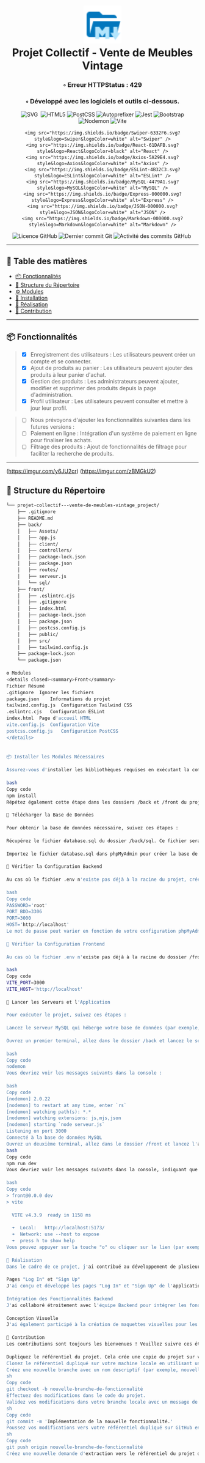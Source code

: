 <div align="center">
  <h1 align="center">
    <img src="https://raw.githubusercontent.com/PKief/vscode-material-icon-theme/ec559a9f6bfd399b82bb44393651661b08aaf7ba/icons/folder-markdown-open.svg" width="100" />
    <br>Projet Collectif - Vente de Meubles Vintage
  </h1>
  <h3>◦ Erreur HTTPStatus : 429</h3>
  <h3>◦ Développé avec les logiciels et outils ci-dessous.</h3>

  <p align="center">
    <img src="https://img.shields.io/badge/SVG-FFB13B.svg?style&logo=SVG&logoColor=black" alt="SVG" />
    <img src="https://img.shields.io/badge/JavaScript-F7DF1E.svg?style&logo=JavaScript&logoColor=black" alt "JavaScript" />
    <img src="https://img.shields.io/badge/HTML5-E34F26.svg?style&logo=HTML5&logoColor=white" alt="HTML5" />
    <img src="https://img.shields.io/badge/PostCSS-DD3A0A.svg?style&logo=PostCSS&logoColor=white" alt="PostCSS" />
    <img src="https://img.shields.io/badge/Autoprefixer-DD3735.svg?style&logo=Autoprefixer&logoColor=white" alt="Autoprefixer" />
    <img src="https://img.shields.io/badge/Jest-C21325.svg?style&logo=Jest&logoColor=white" alt="Jest" />
    <img src="https://img.shields.io/badge/Bootstrap-7952B3.svg?style&logo=Bootstrap&logoColor=white" alt="Bootstrap" />
    <img src="https://img.shields.io/badge/Nodemon-76D04B.svg?style&logo=Nodemon&logoColor=white" alt="Nodemon" />
    <img src="https://img.shields.io/badge/Vite-646CFF.svg?style&logo=Vite&logoColor=white" alt="Vite" />

    <img src="https://img.shields.io/badge/Swiper-6332F6.svg?style&logo=Swiper&logoColor=white" alt="Swiper" />
    <img src="https://img.shields.io/badge/React-61DAFB.svg?style&logo=React&logoColor=black" alt="React" />
    <img src="https://img.shields.io/badge/Axios-5A29E4.svg?style&logo=Axios&logoColor=white" alt="Axios" />
    <img src="https://img.shields.io/badge/ESLint-4B32C3.svg?style&logo=ESLint&logoColor=white" alt="ESLint" />
    <img src="https://img.shields.io/badge/MySQL-4479A1.svg?style&logo=MySQL&logoColor=white" alt="MySQL" />
    <img src="https://img.shields.io/badge/Express-000000.svg?style&logo=Express&logoColor=white" alt="Express" />
    <img src="https://img.shields.io/badge/JSON-000000.svg?style&logo=JSON&logoColor=white" alt="JSON" />
    <img src="https://img.shields.io/badge/Markdown-000000.svg?style&logo=Markdown&logoColor=white" alt="Markdown" />
  </p>
  <img src="https://img.shields.io/github/license/DjihaneB/projet-collectif---vente-de-meubles-vintage_project?style&color=5D6D7E" alt="Licence GitHub" />
  <img src="https://img.shields.io/github/last-commit/DjihaneB/projet-collectif---vente-de-meubles-vintage_project?style&color=5D6D7E" alt="Dernier commit Git" />
  <img src="https://img.shields.io/github/commit-activity/m/DjihaneB/projet-collectif---vente-de-meubles-vintage_project?style&color=5D6D7E" alt="Activité des commits GitHub" />
  <img src="https://img.shields.io/github/languages/top/DjihaneB/projet-collectif---vente-de-meubles-vintage_project?style&color=5D6D7E" alt "Langage le plus utilisé sur GitHub" />
</div>

---

## 📖 Table des matières
- [📦 Fonctionnalités](#-fonctionnalités)
- [📂 Structure du Répertoire](#-structure-du-répertoire)
- [⚙️ Modules](#modules)
- [🔧 Installation](#-installation)
- [📝 Réalisation](#-réalisation)
- [🤝 Contribution](#-contribution)


---

## 📦 Fonctionnalités

> - [X] Enregistrement des utilisateurs : Les utilisateurs peuvent créer un compte et se connecter.
> - [X] Ajout de produits au panier : Les utilisateurs peuvent ajouter des produits à leur panier d'achat.
> - [X] Gestion des produits : Les administrateurs peuvent ajouter, modifier et supprimer des produits depuis la page d'administration.
> - [X] Profil utilisateur : Les utilisateurs peuvent consulter et mettre à jour leur profil.
 
> - [ ] Nous prévoyons d'ajouter les fonctionnalités suivantes dans les futures versions :
> - [ ] Paiement en ligne : Intégration d'un système de paiement en ligne pour finaliser les achats.
> - [ ] Filtrage des produits : Ajout de fonctionnalités de filtrage pour faciliter la recherche de produits.
---
(https://imgur.com/y6JU2cr)
(https://imgur.com/zBMGkU2)
## 📂 Structure du Répertoire

```sh
└── projet-collectif---vente-de-meubles-vintage_project/
    ├── .gitignore
    ├── README.md
    ├── back/
    │   ├── Assets/
    │   ├── app.js
    │   ├── client/
    │   ├── controllers/
    │   ├── package-lock.json
    │   ├── package.json
    │   ├── routes/
    │   ├── serveur.js
    │   └── sql/
    ├── front/
    │   ├── .eslintrc.cjs
    │   ├── .gitignore
    │   ├── index.html
    │   ├── package-lock.json
    │   ├── package.json
    │   ├── postcss.config.js
    │   ├── public/
    │   ├── src/
    │   ├── tailwind.config.js
    ├── package-lock.json
    └── package.json

⚙️ Modules
<details closed><summary>Front</summary>
Fichier	Résumé
.gitignore	Ignorer les fichiers
package.json	Informations du projet
tailwind.config.js	Configuration Tailwind CSS
.eslintrc.cjs	Configuration ESLint
index.html	Page d'accueil HTML
vite.config.js	Configuration Vite
postcss.config.js	Configuration PostCSS
</details>


📦 Installer les Modules Nécessaires

Assurez-vous d'installer les bibliothèques requises en exécutant la commande suivante à la racine du projet :

bash
Copy code
npm install
Répétez également cette étape dans les dossiers /back et /front du projet.

💾 Télécharger la Base de Données

Pour obtenir la base de données nécessaire, suivez ces étapes :

Récupérez le fichier database.sql du dossier /back/sql. Ce fichier sera utilisé pour créer la base de données via phpMyAdmin.

Importez le fichier database.sql dans phpMyAdmin pour créer la base de données "vente_meubles" avec au moins les tables "testmeubles" et "test_users".

🔧 Vérifier la Configuration Backend

Au cas où le fichier .env n'existe pas déjà à la racine du projet, créez-le. Remplissez ce fichier avec les paramètres de connexion à la base de données, le mot de passe et le port.

bash
Copy code
PASSWORD='root'
PORT_BDD=3306
PORT=3000
HOST='http://localhost'
Le mot de passe peut varier en fonction de votre configuration phpMyAdmin (par exemple, 'root', vide, etc.). Le port de la base de données est différent entre les systèmes Mac (8889) et Windows (3306).

🔧 Vérifier la Configuration Frontend

Au cas où le fichier .env n'existe pas déjà à la racine du dossier /front, créez-le. Assurez-vous que les informations suivantes sont correctes :

bash
Copy code
VITE_PORT=3000
VITE_HOST='http://localhost'

🚀 Lancer les Serveurs et l'Application

Pour exécuter le projet, suivez ces étapes :

Lancez le serveur MySQL qui héberge votre base de données (par exemple, via MAMP).

Ouvrez un premier terminal, allez dans le dossier /back et lancez le serveur avec la commande :

bash
Copy code
nodemon
Vous devriez voir les messages suivants dans la console :

bash
Copy code
[nodemon] 2.0.22
[nodemon] to restart at any time, enter `rs`
[nodemon] watching path(s): *.*
[nodemon] watching extensions: js,mjs,json
[nodemon] starting `node serveur.js`
Listening on port 3000
Connecté à la base de données MySQL
Ouvrez un deuxième terminal, allez dans le dossier /front et lancez l'application avec la commande :
bash
Copy code
npm run dev
Vous devriez voir les messages suivants dans la console, indiquant que l'application est prête à être utilisée :

bash
Copy code
> front@0.0.0 dev
> vite

  VITE v4.3.9  ready in 1158 ms

  ➜  Local:   http://localhost:5173/
  ➜  Network: use --host to expose
  ➜  press h to show help
Vous pouvez appuyer sur la touche "o" ou cliquer sur le lien (par exemple : http://localhost:5173/) pour ouvrir le site.

📝 Réalisation
Dans le cadre de ce projet, j'ai contribué au développement de plusieurs fonctionnalités et à la création de l'interface utilisateur. Voici un aperçu de ce que j'ai accompli :

Pages "Log In" et "Sign Up"
J'ai conçu et développé les pages "Log In" et "Sign Up" de l'application. Cela inclut la mise en place des formulaires de connexion et d'inscription pour les utilisateurs. L'objectif était de créer une expérience utilisateur fluide et conviviale pour l'authentification.

Intégration des Fonctionnalités Backend
J'ai collaboré étroitement avec l'équipe Backend pour intégrer les fonctionnalités qu'ils avaient développées. Cela comprenait la gestion du hachage des mots de passe des utilisateurs pour garantir leur sécurité, ainsi que la création d'une fonction pour vérifier si un utilisateur existe dans la base de données. Cette intégration était essentielle pour que l'interface utilisateur fonctionne de manière transparente avec le backend.

Conception Visuelle
J'ai également participé à la création de maquettes visuelles pour les pages "Log In" et "Sign Up". L'objectif était de garantir une expérience utilisateur optimale en utilisant une conception attrayante et convaincante.

🤝 Contribution
Les contributions sont toujours les bienvenues ! Veuillez suivre ces étapes :

Dupliquez le référentiel du projet. Cela crée une copie du projet sur votre compte que vous pouvez modifier sans affecter le projet d'origine.
Clonez le référentiel dupliqué sur votre machine locale en utilisant un client Git comme Git ou GitHub Desktop.
Créez une nouvelle branche avec un nom descriptif (par exemple, nouvelle-branche-de-fonctionnalité ou correctif-bogue-123).
sh
Copy code
git checkout -b nouvelle-branche-de-fonctionnalité
Effectuez des modifications dans le code du projet.
Validez vos modifications dans votre branche locale avec un message de validation clair expliquant les modifications que vous avez apportées.
sh
Copy code
git commit -m 'Implémentation de la nouvelle fonctionnalité.'
Poussez vos modifications vers votre référentiel dupliqué sur GitHub en utilisant la commande suivante :
sh
Copy code
git push origin nouvelle-branche-de-fonctionnalité
Créez une nouvelle demande d'extraction vers le référentiel du projet d'origine. Dans la demande d'extraction, décrivez les modifications que vous avez apportées et pourquoi elles sont nécessaires. Les mainteneurs du projet examineront vos modifications et fourniront des commentaires ou les fusionneront dans la branche principale.

